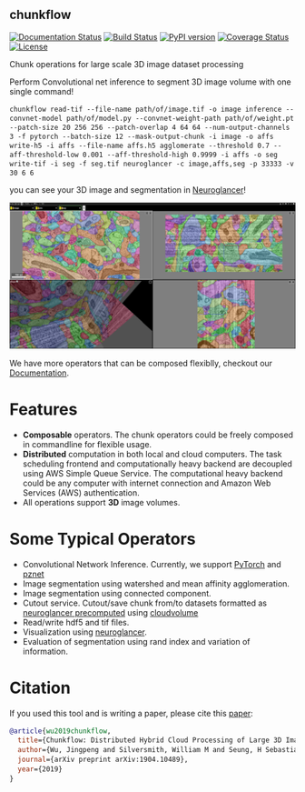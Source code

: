 chunkflow 
----------------------
[![Documentation Status](https://readthedocs.org/projects/pychunkflow/badge/?version=latest)](https://pychunkflow.readthedocs.io/en/latest/?badge=latest)
[![Build Status](https://travis-ci.org/seung-lab/chunkflow.svg?branch=master)](https://travis-ci.org/seung-lab/chunkflow)
[![PyPI version](https://badge.fury.io/py/chunkflow.svg)](https://badge.fury.io/py/chunkflow)
[![Coverage Status](https://coveralls.io/repos/github/seung-lab/chunkflow/badge.svg?branch=master)](https://coveralls.io/github/seung-lab/chunkflow?branch=master)
[![License](https://img.shields.io/badge/License-Apache%202.0-blue.svg)](https://opensource.org/licenses/Apache-2.0)

Chunk operations for large scale 3D image dataset processing

Perform Convolutional net inference to segment 3D image volume with one single command!
```shell
chunkflow read-tif --file-name path/of/image.tif -o image inference --convnet-model path/of/model.py --convnet-weight-path path/of/weight.pt --patch-size 20 256 256 --patch-overlap 4 64 64 --num-output-channels 3 -f pytorch --batch-size 12 --mask-output-chunk -i image -o affs write-h5 -i affs --file-name affs.h5 agglomerate --threshold 0.7 --aff-threshold-low 0.001 --aff-threshold-high 0.9999 -i affs -o seg write-tif -i seg -f seg.tif neuroglancer -c image,affs,seg -p 33333 -v 30 6 6
```
you can see your 3D image and segmentation in [Neuroglancer](https://github.com/google/neuroglancer)!

![Image_Segmentation](https://github.com/seung-lab/chunkflow/blob/master/docs/source/_static/image/image_seg.png)

We have more operators that can be composed flexiblly, checkout our [Documentation](https://pychunkflow.readthedocs.io/en/latest/).

# Features
- **Composable** operators. The chunk operators could be freely composed in commandline for flexible usage.
- **Distributed** computation in both local and cloud computers. The task scheduling frontend and computationally heavy backend are decoupled using AWS Simple Queue Service. The computational heavy backend could be any computer with internet connection and Amazon Web Services (AWS) authentication.
- All operations support **3D** image volumes.

# Some Typical Operators
- Convolutional Network Inference. Currently, we support [PyTorch](https://pytorch.org) and [pznet](https://github.com/supersergiy/znnphi_interface)
- Image segmentation using watershed and mean affinity agglomeration.
- Image segmentation using connected component.
- Cutout service. Cutout/save chunk from/to datasets formatted as [neuroglancer precomputed](https://github.com/google/neuroglancer/tree/master/src/neuroglancer/datasource/precomputed) using [cloudvolume](https://github.com/seung-lab/cloud-volume)
- Read/write hdf5 and tif files.
- Visualization using [neuroglancer](https://github.com/google/neuroglancer).
- Evaluation of segmentation using rand index and variation of information.

# Citation
If you used this tool and is writing a paper, please cite this [paper](https://arxiv.org/abs/1904.10489):
```bibtex
@article{wu2019chunkflow,
  title={Chunkflow: Distributed Hybrid Cloud Processing of Large 3D Images by Convolutional Nets},
  author={Wu, Jingpeng and Silversmith, William M and Seung, H Sebastian},
  journal={arXiv preprint arXiv:1904.10489},
  year={2019}
}
```
